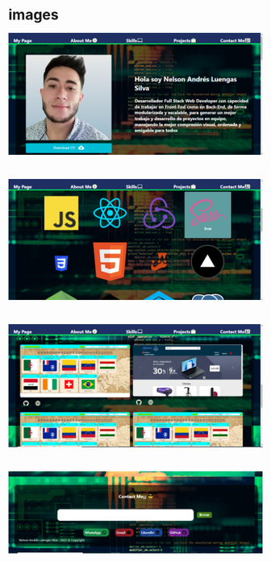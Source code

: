 # images

<p align="center">
  <img height="" src="./src/images/image0.png" />
</p>
<br/>
<p align="center">
  <img height="" src="./src/images/image1.png" />
</p>
<br/>
<p align="center">
  <img height="" src="./src/images/image2.png" />
</p>
<br/>
<p align="center">
  <img height="" src="./src/images/image3.png" />
</p>
<br/>
